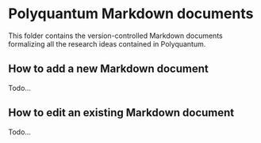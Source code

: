 # Polyquantum Markdown documents

This folder contains the version-controlled Markdown documents formalizing all the research ideas contained in Polyquantum.

## How to add a new Markdown document
Todo...

## How to edit an existing Markdown document
Todo...
